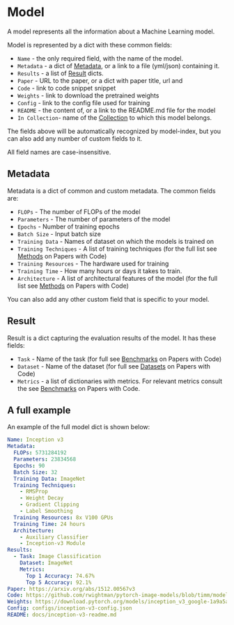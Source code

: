 # Model

A model represents all the information about a Machine Learning model. 

Model is represented by a dict with these common fields:

- `Name` - the only required field, with the name of the model. 
- `Metadata` - a dict of [Metadata](#metadata), or a link to a file (yml/json) containing it.
- `Results` - a list of [Result](#result) dicts.
- `Paper` -  URL to the paper, or a dict with paper title, url and   
- `Code` - link to code snippet snippet
- `Weights` - link to download the pretrained weights
- `Config` - link to the config file used for training
- `README` - the content of, or a link to the README.md file for the model
- `In Collection`- name of the [Collection](collection.html) to which this model belongs.  

The fields above will be automatically recognized by model-index, but you can
also add any number of custom fields to it. 

All field names are case-insensitive. 

## Metadata

Metadata is a dict of common and custom metadata. The common
fields are:

- `FLOPs` - The number of FLOPs of the model
- `Parameters` - The number of parameters of the model
- `Epochs` - Number of training epochs
- `Batch Size` - Input batch size
- `Training Data` - Names of dataset on which the models is trained on
- `Training Techniques` - A list of training techniques (for the full list see 
[Methods](https://paperswithcode.com/methods) on Papers with Code)
- `Training Resources` - The hardware used for training
- `Training Time` - How many hours or days it takes to train.
- `Architecture` - A list of architectural features of the model (for the full list see 
[Methods](https://paperswithcode.com/methods) on Papers with Code)

You can also add any other custom field that is specific to your model.

## Result

Result is a dict capturing the evaluation results of the model. It has
these fields:

- `Task` - Name of the task (for full see [Benchmarks](https://paperswithcode.com/sota) on Papers with Code)
- `Dataset` - Name of the dataset (for full see [Datasets](https://paperswithcode.com/datasets) on Papers with Code)
- `Metrics` - a list of dictionaries with metrics. For relevant metrics consult the see [Benchmarks](https://paperswithcode.com/sota) on Papers with Code.

## A full example

An example of the full model dict is shown below:

```yaml
Name: Inception v3
Metadata:
  FLOPs: 5731284192
  Parameters: 23834568
  Epochs: 90
  Batch Size: 32
  Training Data: ImageNet  
  Training Techniques: 
    - RMSProp
    - Weight Decay
    - Gradient Clipping
    - Label Smoothing
  Training Resources: 8x V100 GPUs
  Training Time: 24 hours
  Architecture:
    - Auxiliary Classifier
    - Inception-v3 Module
Results:
  - Task: Image Classification
    Dataset: ImageNet
    Metrics:
      Top 1 Accuracy: 74.67%
      Top 5 Accuracy: 92.1%
Paper: https://arxiv.org/abs/1512.00567v3
Code: https://github.com/rwightman/pytorch-image-models/blob/timm/models/inception_v3.py#L442
Weights: https://download.pytorch.org/models/inception_v3_google-1a9a5a14.pth 
Config: configs/inception-v3-config.json
README: docs/inception-v3-readme.md
```

